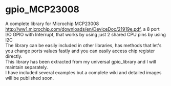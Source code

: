# gpio_MCP23008

A complete library for Microchip MCP23008 http://ww1.microchip.com/downloads/en/DeviceDoc/21919e.pdf, a 8 port I/O GPIO with Interrupt, that works by using just 2 shared CPU pins by using I2C<br>
The library can be easily included in other libraries, has methods that let's you change ports values fastly and you can easily access chip register directly.<br>
This library has been extracted from my universal gpio_library and I will maintain separately.<br>
I have included several examples but a complete wiki and detailed images will be published soon.
